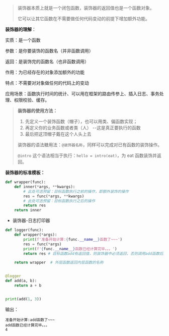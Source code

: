 > 装饰器本质上就是一个闭包函数，装饰器的返回值也是一个函数对象。
>
> 它可以让其它函数在不需要做任何代码变动的前提下增加额外功能。

**装饰器的理解**：

实质：是一个函数

参数：是你要装饰的函数名（并非函数调用）

返回：是装饰完的函数名（也非函数调用）

作用：为已经存在的对象添加额外的功能

特点：不需要对对象做任何的代码上的变动

应用场景：函数执行时间的统计、可以用在框架的路由传参上、插入日志、事务处理、权限校验、缓存。

> **装饰器的使用方法：**
>
> 1. 先定义一个装饰函数（帽子），也可以用类、偏函数实现；
> 2. 再定义你的业务函数或者类（人） --这是真正要执行的函数
> 3. 最后把这顶帽子戴在这个人头上去
>
> 装饰器的语法糖用法：`@装饰器名称`，同样可以完成对已有函数的装饰操作。
>
> `@intro` 这个语法相当于执行：`hello = intro(eat)`，为 eat 函数装饰并返回。

**装饰器的标准模板：**

```python
def wrapper(func):
    def inner(*args, **kwargs):
        # 此处可选预留：目标函数执行之前的操作，即额外装饰的操作
        res = func(*args, **kwargs)
        # 此处可选预留：目标函数执行之后的操作
        return res
    return inner
```

* 装饰器-日志打印器

```python
def logger(func):
    def wrapper(*args):
        print(f'准备开始计算:{func.__name__}函数了~~~')
        res = func(*args)
        print(f'{func.__name__}函数已经计算完毕。。。')
        return res # 目标函数add有返回值，则装饰器中必须返回，否则调用add函数后返回None

    return wrapper  # 外层函数返回内层函数的名称


@logger
def add(a, b):
    return a + b


print(add(1, 3))
```

输出：

```
准备开始计算:add函数了~~~
add函数已经计算完毕。。。
4
```

